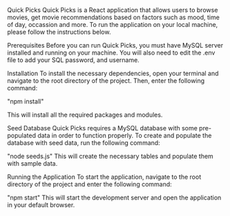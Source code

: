 Quick Picks
Quick Picks is a React application that allows users to browse movies, get movie recommendations based on factors such as mood, time of day, occassion and more. To run the application on your local machine, please follow the instructions below.

Prerequisites
Before you can run Quick Picks, you must have MySQL server installed and running on your machine. You will also need to edit the .env file to add your SQL password, and username.

Installation
To install the necessary dependencies, open your terminal and navigate to the root directory of the project. Then, enter the following command:

"npm install"

This will install all the required packages and modules.

Seed Database
Quick Picks requires a MySQL database with some pre-populated data in order to function properly. To create and populate the database with seed data, run the following command:

"node seeds.js"
This will create the necessary tables and populate them with sample data.

Running the Application
To start the application, navigate to the root directory of the project and enter the following command:

"npm start"
This will start the development server and open the application in your default browser.